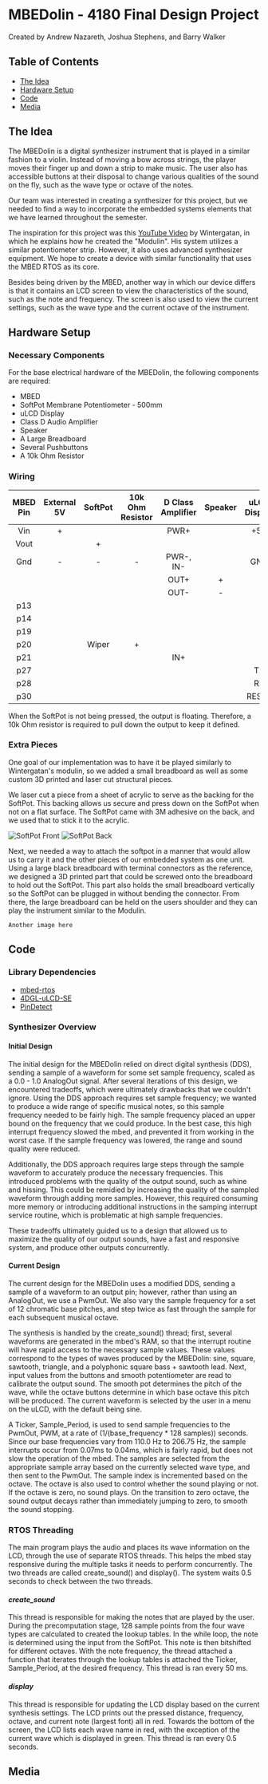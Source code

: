 # MBEDolin - 4180 Final Design Project
Created by Andrew Nazareth, Joshua Stephens, and Barry Walker

## Table of Contents
* [The Idea](#the-idea)
* [Hardware Setup](#hardware-setup)
* [Code](#Code)
* [Media](#media)

## The Idea
The MBEDolin is a digital synthesizer instrument that is played in a similar fashion to a violin. Instead of moving a bow across strings, the player moves their finger up and down a strip to make music. The user also has accessible buttons at their disposal to change various qualities of the sound on the fly, such as the wave type or octave of the notes.

Our team was interested in creating a synthesizer for this project, but we needed to find a way to incorporate the embedded systems elements that we have learned throughout the semester.

The inspiration for this project was this [YouTube Video](https://www.youtube.com/watch?v=MUdWeBYe3GY) by Wintergatan, in which he explains how he created the "Modulin". His system utilizes a similar potentiometer strip. However, it also uses advanced synthesizer equipment. We hope to create a device with similar functionality that uses the MBED RTOS as its core.

Besides being driven by the MBED, another way in which our device differs is that it contains an LCD screen to view the characteristics of the sound, such as the note and frequency. The screen is also used to view the current settings, such as the wave type and the current octave of the instrument.

## Hardware Setup

### Necessary Components

For the base electrical hardware of the MBEDolin, the following components are required:
* MBED
* SoftPot Membrane Potentiometer - 500mm
* uLCD Display
* Class D Audio Amplifier
* Speaker
* A Large Breadboard
* Several Pushbuttons
* A 10k Ohm Resistor

### Wiring

| MBED Pin | External 5V | SoftPot | 10k Ohm Resistor | D Class Amplifier | Speaker | uLCD Display | Pushbuttons |
| :------: | :---------: | :-----: | :--------------: | :---------------: | :-----: | :----------: | :---------: |
| Vin      | +           |         |                  | PWR+              |         | +5V          |             |
| Vout     |             | +       |                  |                   |         |              |             |
| Gnd      | -           | -       | -                | PWR-, IN-         |         | GND          | GND         |
|          |             |         |                  | OUT+              | +       |              |             |
|          |             |         |                  | OUT-              | -       |              |             |
| p13      |             |         |                  |                   |         |              | PB1         |
| p14      |             |         |                  |                   |         |              | PB2         |
| p19      |             |         |                  |                   |         |              | PB3         |
| p20      |             | Wiper   | +                |                   |         |              |             |
| p21      |             |         |                  | IN+               |         |              |             |
| p27      |             |         |                  |                   |         | TX           |             |
| p28      |             |         |                  |                   |         | RX           |             |
| p30      |             |         |                  |                   |         | RESET        |             |

When the SoftPot is not being pressed, the output is floating. Therefore, a 10k Ohm resistor is required to pull down the output to keep it defined.

### Extra Pieces

One goal of our implementation was to have it be played similarly to Wintergatan's modulin, so we added a small breadboard as well as some custom 3D printed and laser cut structural pieces.

We laser cut a piece from a sheet of acrylic to serve as the backing for the SoftPot. This backing allows us secure and press down on the SoftPot when not on a flat surface. The SoftPot came with 3M adhesive on the back, and we used that to stick it to the acrylic.

![SoftPot Front](Media/Pictures/SoftPot_Front.jpg)
![SoftPot Back](Media/Pictures/SoftPot_Back.jpg)

Next, we needed a way to attach the softpot in a manner that would allow us to carry it and the other pieces of our embedded system as one unit. Using a large black breadboard with terminal connectors as the reference, we designed a 3D printed part that could be screwed onto the breadboard to hold out the SoftPot. This part also holds the small breadboard vertically so the SoftPot can be plugged in without bending the connector. From there, the large breadboard can be held on the users shoulder and they can play the instrument similar to the Modulin.

    Another image here

## Code

### Library Dependencies
* [mbed-rtos](http://developer.mbed.org/users/mbed_official/code/mbed-rtos/#02f5cf381388)
* [4DGL-uLCD-SE](http://os.mbed.com/users/4180_1/code/4DGL-uLCD-SE/#2cb1845d768165993c6c4e2f245a16ea983a8c1f)
* [PinDetect](http://os.mbed.com/users/AjK/code/PinDetect/#cb3afc45028b380006955255db72749f92a4bfc7)

### Synthesizer Overview

#### Initial Design
The initial design for the MBEDolin relied on direct digital synthesis (DDS), sending a sample of a waveform for some set sample frequency, scaled as a 0.0 - 1.0 AnalogOut signal. After several iterations of this design, we encountered tradeoffs, which were ultimately drawbacks that we couldn't ignore. Using the DDS approach requires set sample frequency; we wanted to produce a wide range of specific musical notes, so this sample frequency needed to be fairly high. The sample frequency placed an upper bound on the frequency that we could produce. In the best case, this high interrupt frequency slowed the mbed, and prevented it from working in the worst case. If the sample frequency was lowered, the range and sound quality were reduced. 

Additionally, the DDS approach requires large steps through the sample waveform to accurately produce the necessary frequencies. This introduced problems with the quality of the output sound, such as whine and hissing. This could be remidied by increasing the quality of the sampled waveform through adding more samples. However, this required consuming more memory or introducing additional instructions in the samping interrupt service routine, which is problematic at high sample frequencies.

These tradeoffs ultimately guided us to a design that allowed us to maximize the quality of our output sounds, have a fast and responsive system, and produce other outputs concurrently.

#### Current Design
The current design for the MBEDolin uses a modified DDS, sending a sample of a waveform to an output pin; however, rather than using an AnalogOut, we use a PwmOut. We also vary the sample frequency for a set of 12 chromatic base pitches, and step twice as fast through the sample for each subsequent musical octave. 

The synthesis is handled by the create_sound() thread; first, several waveforms are generated in the mbed's RAM, so that the interrupt routine will have rapid access to the necessary sample values. These values correspond to the types of waves produced by the MBEDolin: sine, square, sawtooth, triangle, and a polyphonic square bass + sawtooth lead. Next, input values from the buttons and smooth potentiometer are read to calibrate the output sound. The smooth pot determines the pitch of the wave, while the octave buttons determine in which base octave this pitch will be produced. The current waveform is selected by the user in a menu on the uLCD, with the default being sine.

A Ticker, Sample_Period, is used to send sample frequencies to the PwmOut, PWM, at a rate of (1/(base_frequency * 128 samples)) seconds. Since our base frequencies vary from 110.0 Hz to 206.75 Hz, the sample interrupts occur from 0.07ms to 0.04ms, which is fairly rapid, but does not slow the operation of the mbed. The samples are selected from the appropriate sample array based on the currently selected wave type, and then sent to the PwmOut. The sample index is incremented based on the octave. The octave is also used to control whether the sound playing or not. If the octave is zero, no sound plays. On the transition to zero octave, the sound output decays rather than immediately jumping to zero, to smooth the sound stopping.

### RTOS Threading
The main program plays the audio and places its wave information on the LCD, through the use of separate RTOS threads. This helps the mbed stay responsive during the multiple tasks it needs to perform concurrently. The two threads are called create_sound() and display(). The system waits 0.5 seconds to check between the two threads.

#### *create_sound*
This thread is responsible for making the notes that are played by the user. During the precomputation stage, 128 sample points from the four wave types are calculated to created the lookup tables. In the while loop, the note is determined using the input from the SoftPot. This note is then bitshifted for different octaves. With the note frequency, the thread attached a function that iterates through the lookup tables is attached the Ticker, Sample_Period, at the desired frequency. This thread is ran every 50 ms.

#### *display*
This thread is responsible for updating the LCD display based on the current synthesis settings. The LCD prints out the pressed distance, frequency, octave, and current note (largest font) all in red. Towards the bottom of the screen, the LCD lists each wave name in red, with the exception of the current wave which is displayed in green. This thread is ran every 0.5 seconds.

## Media
